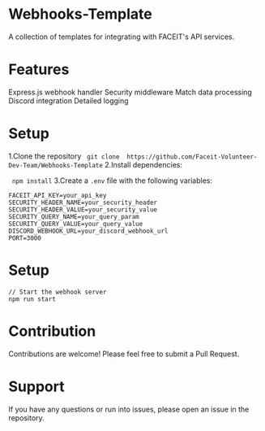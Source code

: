 # Webhooks-Template
A collection of templates for integrating with FACEIT's API services.
# Features
Express.js webhook handler
Security middleware
Match data processing
Discord integration
Detailed logging

 
# Setup

1.Clone the repository
``` git clone  https://github.com/Faceit-Volunteer-Dev-Team/Webhooks-Template```
2.Install dependencies:

``` npm install```
3.Create a `.env` file with the following variables:
```
FACEIT_API_KEY=your_api_key
SECURITY_HEADER_NAME=your_security_header
SECURITY_HEADER_VALUE=your_security_value
SECURITY_QUERY_NAME=your_query_param
SECURITY_QUERY_VALUE=your_query_value
DISCORD_WEBHOOK_URL=your_discord_webhook_url
PORT=3000
```

# Setup

```
// Start the webhook server
npm run start
```

# Contribution
Contributions are welcome! Please feel free to submit a Pull Request.

# Support
If you have any questions or run into issues, please open an issue in the repository.
